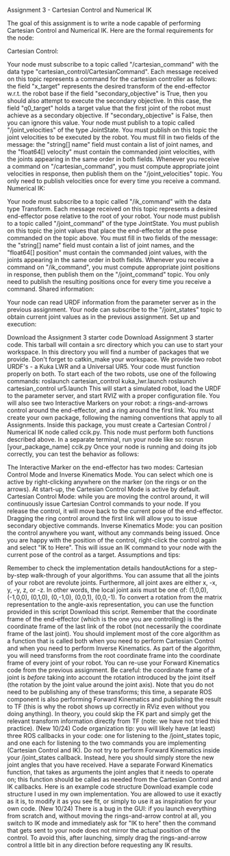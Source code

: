Assignment 3 - Cartesian Control and Numerical IK

The goal of this assignment is to write a node capable of performing Cartesian Control and Numerical IK. Here are the formal requirements for the node:

Cartesian Control:

Your node must subscribe to a topic called "/cartesian_command" with the data type "cartesian_control/CartesianCommand". Each message received on this topic represents a command for the cartesian controller as follows:
the field "x_target" represents the desired transform of the end-effector w.r.t. the robot base
if the field "secondary_objective" is True, then you should also attempt to execute the secondary objective. In this case, the field "q0_target" holds a target value that the first joint of the robot must achieve as a secondary objective. If "secondary_objective" is False, then you can ignore this value.
Your node must publish to a topic called "/joint_velocities" of the type JointState. You must publish on this topic the joint velocities to be executed by the robot. You must fill in two fields of the message: the "string[] name" field must contain a list of joint names, and the "float64[] velocity" must contain the commanded joint velocities, with the joints appearing in the same order in both fields.
Whenever you receive a command on "/cartesian_command", you must compute appropriate joint velocities in response, then publish them on the "/joint_velocities" topic. You only need to publish velocities once for every time you receive a command.
Numerical IK:

Your node must subscribe to a topic called "/ik_command" with the data type Transform. Each message received on this topic represents a desired end-effector pose relative to the root of your robot.
Your node must publish to a topic called "/joint_command" of the type JointState. You must publish on this topic the joint values that place the end-effector at the pose commanded on the topic above. You must fill in two fields of the message: the "string[] name" field must contain a list of joint names, and the "float64[] position" must contain the commanded joint values, with the joints appearing in the same order in both fields.
Whenever you receive a command on "/ik_command", you must compute appropriate joint positions in response, then publish them on the "/joint_command" topic. You only need to publish the resulting positions once for every time you receive a command.
Shared information:

Your node can read URDF information from the parameter server as in the previous assignment.
Your node can subscribe to the "/joint_states" topic to obtain current joint values as in the previous assignment.
Set up and execution:

Download the Assignment 3 starter code Download Assignment 3 starter code. This tarball will contain a src directory which you can use to start your workspace. In this directory you will find a number of packages that we provide. Don't forget to catkin_make your workspace.
We provide two robot URDF's - a Kuka LWR and a Universal UR5. Your code must function properly on both. To start each of the two robots, use one of the following commands:
roslaunch cartesian_control kuka_lwr.launch
roslaunch cartesian_control ur5.launch
This will start a simulated robot, load the URDF to the parameter server, and start RVIZ with a proper configuration file. You will also see two Interactive Markers on your robot: a rings-and-arrows control around the end-effector, and a ring around the first link.
You must create your own package, following the naming conventions that apply to all Assignments. Inside this package, you must create a Cartesian Control / Numerical IK node called ccik.py. This node must perform both functions described above. In a separate terminal, run your node like so:
rosrun [your_package_name] ccik.py
Once your node is running and doing its job correctly, you can test the behavior as follows:

The Interactive Marker on the end-effector has two modes: Cartesian Control Mode and Inverse Kinematics Mode. You can select which one is active by right-clicking anywhere on the marker (on the rings or on the arrows). At start-up, the Cartesian Control Mode is active by default.
Cartesian Control Mode: while you are moving the control around, it will continuously issue Cartesian Control commands to your node. If you release the control, it will move back to the current pose of the end-effector. Dragging the ring control around the first link will allow you to issue secondary objective commands.
Inverse Kinematics Mode: you can position the control anywhere you want, without any commands being issued. Once you are happy with the position of the control, right-click the control again and select "IK to Here". This will issue an IK command to your node with the current pose of the control as a target.
Assumptions and tips:

Remember to check the implementation details handoutActions  for a step-by-step walk-through of your algorithms.
You can assume that all the joints of your robot are revolute joints. Furthermore, all joint axes are either x, -x, y, -y, z, or -z. In other words, the local joint axis must be one of: (1,0,0), (-1,0,0), (0,1,0), (0,-1,0), (0,0,1), (0,0,-1).
To convert a rotation from the matrix representation to the angle-axis representation, you can use the function provided in this script Download this script.
Remember that the coordinate frame of the end-effector (which is the one you are controlling) is the coordinate frame of the last link of the robot (not necessarily the coordinate frame of the last joint).
You should implement most of the core algorithm as a function that is called both when you need to perform Cartesian Control and when you need to perform Inverse Kinematics.
As part of the algorithm, you will need transforms from the root coordinate frame into the coordinate frame of every joint of your robot. You can re-use your Forward Kinematics code from the previous assignment. Be careful: the coordinate frame of a joint is *before* taking into account the rotation introduced by the joint itself (the rotation by the joint value around the joint axis).
Note that you do not need to be publishing any of these transforms; this time, a separate ROS component is also performing Forward Kinematics and publishing the result to TF (this is why the robot shows up correctly in RViz even without you doing anything). In theory, you could skip the FK part and simply get the relevant transform information directly from TF (note: we have not tried this practice).
(New 10/24) Code organization tip: you will likely have (at least) three ROS callbacks in your code: one for listening to the /joint_states topic, and one each for listening to the two commands you are implementing (Cartesian Control and IK). Do not try to perform Forward Kinematics inside your /joint_states callback. Instead, here you should simply store the new joint angles that you have received. Have a separate Forward Kinematics function, that takes as arguments the joint angles that it needs to operate on; this function should be called as needed from the Cartesian Control and IK callbacks. Here is an example code structure Download example code structure I used in my own implementation. You are allowed to use it exactly as it is, to modify it as you see fit, or simply to use it as inspiration for your own code.
(New 10/24) There is a bug in the GUI: if you launch everything from scratch and, without moving the rings-and-arrow control at all, you switch to IK mode and immediately ask for "IK to here" then the command that gets sent to your node does not mirror the actual position of the control. To avoid this, after launching, simply drag the rings-and-arrow control a little bit in any direction before requesting any IK results.
